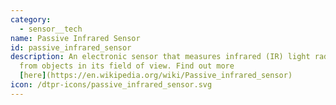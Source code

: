 ```yaml
---
category: 
  - sensor__tech
name: Passive Infrared Sensor
id: passive_infrared_sensor
description: An electronic sensor that measures infrared (IR) light radiating
  from objects in its field of view. Find out more
  [here](https://en.wikipedia.org/wiki/Passive_infrared_sensor)
icon: /dtpr-icons/passive_infrared_sensor.svg
---
```

